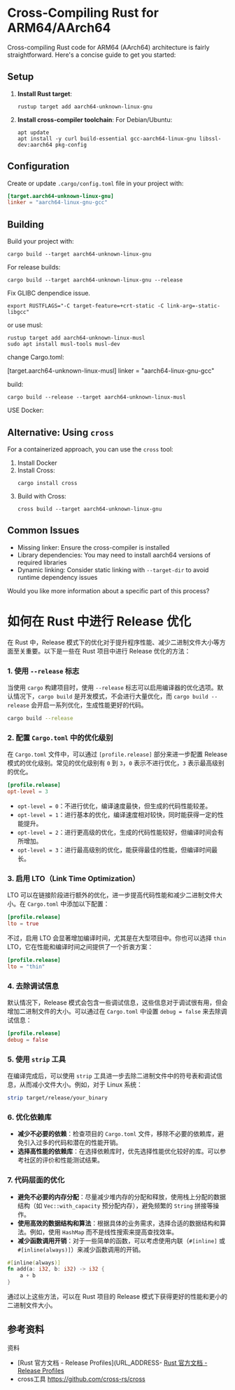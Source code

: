 # Cross-Compiling Rust for ARM64/AArch64

Cross-compiling Rust code for ARM64 (AArch64) architecture is fairly straightforward. Here's a concise guide to get you started:

## Setup

1. **Install Rust target**:
   ```
   rustup target add aarch64-unknown-linux-gnu
   ```

2. **Install cross-compiler toolchain**:
   For Debian/Ubuntu:
   ```
   apt update
   apt install -y curl build-essential gcc-aarch64-linux-gnu libssl-dev:aarch64 pkg-config
   ```

## Configuration

Create or update `.cargo/config.toml` file in your project with:

```toml
[target.aarch64-unknown-linux-gnu]
linker = "aarch64-linux-gnu-gcc"
```

## Building

Build your project with:
```
cargo build --target aarch64-unknown-linux-gnu
```

For release builds:
```
cargo build --target aarch64-unknown-linux-gnu --release
```

Fix GLIBC denpendice issue.

```code
export RUSTFLAGS="-C target-feature=+crt-static -C link-arg=-static-libgcc"

```

or use musl:
```code
rustup target add aarch64-unknown-linux-musl
sudo apt install musl-tools musl-dev

```
change Cargo.toml:

[target.aarch64-unknown-linux-musl]
linker = "aarch64-linux-gnu-gcc"

build:

```code
cargo build --release --target aarch64-unknown-linux-musl
```

USE Docker:

## Alternative: Using `cross`

For a containerized approach, you can use the `cross` tool:

1. Install Docker
2. Install Cross:
   ```
   cargo install cross
   ```
3. Build with Cross:
   ```
   cross build --target aarch64-unknown-linux-gnu
   ```

## Common Issues

- Missing linker: Ensure the cross-compiler is installed
- Library dependencies: You may need to install aarch64 versions of required libraries
- Dynamic linking: Consider static linking with `--target-dir` to avoid runtime dependency issues

Would you like more information about a specific part of this process?





# 如何在 Rust 中进行 Release 优化


在 Rust 中，Release 模式下的优化对于提升程序性能、减少二进制文件大小等方面至关重要。以下是一些在 Rust 项目中进行 Release 优化的方法：

### 1. 使用 `--release` 标志
当使用 `cargo` 构建项目时，使用 `--release` 标志可以启用编译器的优化选项。默认情况下，`cargo build` 是开发模式，不会进行大量优化，而 `cargo build --release` 会开启一系列优化，生成性能更好的代码。
```bash
cargo build --release
```

### 2. 配置 `Cargo.toml` 中的优化级别
在 `Cargo.toml` 文件中，可以通过 `[profile.release]` 部分来进一步配置 Release 模式的优化级别。常见的优化级别有 `0` 到 `3`，`0` 表示不进行优化，`3` 表示最高级别的优化。
```toml
[profile.release]
opt-level = 3
```
- `opt-level = 0`：不进行优化，编译速度最快，但生成的代码性能较差。
- `opt-level = 1`：进行基本的优化，编译速度相对较快，同时能获得一定的性能提升。
- `opt-level = 2`：进行更高级的优化，生成的代码性能较好，但编译时间会有所增加。
- `opt-level = 3`：进行最高级别的优化，能获得最佳的性能，但编译时间最长。

### 3. 启用 LTO（Link Time Optimization）
LTO 可以在链接阶段进行额外的优化，进一步提高代码性能和减少二进制文件大小。在 `Cargo.toml` 中添加以下配置：
```toml
[profile.release]
lto = true
```
不过，启用 LTO 会显著增加编译时间，尤其是在大型项目中。你也可以选择 `thin` LTO，它在性能和编译时间之间提供了一个折衷方案：
```toml
[profile.release]
lto = "thin"
```

### 4. 去除调试信息
默认情况下，Release 模式会包含一些调试信息，这些信息对于调试很有用，但会增加二进制文件的大小。可以通过在 `Cargo.toml` 中设置 `debug = false` 来去除调试信息：
```toml
[profile.release]
debug = false
```

### 5. 使用 `strip` 工具
在编译完成后，可以使用 `strip` 工具进一步去除二进制文件中的符号表和调试信息，从而减小文件大小。例如，对于 Linux 系统：
```bash
strip target/release/your_binary
```

### 6. 优化依赖库
- **减少不必要的依赖**：检查项目的 `Cargo.toml` 文件，移除不必要的依赖库，避免引入过多的代码和潜在的性能开销。
- **选择高性能的依赖库**：在选择依赖库时，优先选择性能优化较好的库。可以参考社区的评价和性能测试结果。

### 7. 代码层面的优化
- **避免不必要的内存分配**：尽量减少堆内存的分配和释放，使用栈上分配的数据结构（如 `Vec::with_capacity` 预分配内存），避免频繁的 `String` 拼接等操作。
- **使用高效的数据结构和算法**：根据具体的业务需求，选择合适的数据结构和算法。例如，使用 `HashMap` 而不是线性搜索来提高查找效率。
- **减少函数调用开销**：对于一些简单的函数，可以考虑使用内联（`#[inline]` 或 `#[inline(always)]`）来减少函数调用的开销。
```rust
#[inline(always)]
fn add(a: i32, b: i32) -> i32 {
    a + b
}
```

通过以上这些方法，可以在 Rust 项目的 Release 模式下获得更好的性能和更小的二进制文件大小。

## 参考资料
资料
- [Rust 官方文档 - Release Profiles](URL_ADDRESS- [Rust 官方文档 - Release Profiles](https://doc.rust-lang.org/cargo/reference/profiles.html)
- cross工具 https://github.com/cross-rs/cross